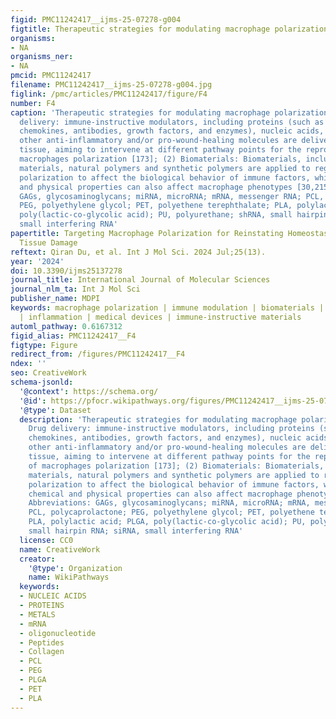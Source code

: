 ```yaml
---
figid: PMC11242417__ijms-25-07278-g004
figtitle: Therapeutic strategies for modulating macrophage polarization
organisms:
- NA
organisms_ner:
- NA
pmcid: PMC11242417
filename: PMC11242417__ijms-25-07278-g004.jpg
figlink: /pmc/articles/PMC11242417/figure/F4
number: F4
caption: 'Therapeutic strategies for modulating macrophage polarization. (1) Drug
  delivery: immune-instructive modulators, including proteins (such as cytokines,
  chemokines, antibodies, growth factors, and enzymes), nucleic acids, as well as
  other anti-inflammatory and/or pro-wound-healing molecules are delivered to damaged
  tissue, aiming to intervene at different pathway points for the reprogramming of
  macrophages polarization [173]; (2) Biomaterials: Biomaterials, including metallic
  materials, natural polymers and synthetic polymers are applied to regulate macrophage
  polarization to affect the biological behavior of immune factors, while their chemical
  and physical properties can also affect macrophage phenotypes [30,215,217]. Abbreviations:
  GAGs, glycosaminoglycans; miRNA, microRNA; mRNA, messenger RNA; PCL, polycaprolactone;
  PEG, polyethylene glycol; PET, polyethene terephthalate; PLA, polylactic acid; PLGA,
  poly(lactic-co-glycolic acid); PU, polyurethane; shRNA, small hairpin RNA; siRNA,
  small interfering RNA'
papertitle: Targeting Macrophage Polarization for Reinstating Homeostasis following
  Tissue Damage
reftext: Qiran Du, et al. Int J Mol Sci. 2024 Jul;25(13).
year: '2024'
doi: 10.3390/ijms25137278
journal_title: International Journal of Molecular Sciences
journal_nlm_ta: Int J Mol Sci
publisher_name: MDPI
keywords: macrophage polarization | immune modulation | biomaterials | tissue repair
  | inflammation | medical devices | immune-instructive materials
automl_pathway: 0.6167312
figid_alias: PMC11242417__F4
figtype: Figure
redirect_from: /figures/PMC11242417__F4
ndex: ''
seo: CreativeWork
schema-jsonld:
  '@context': https://schema.org/
  '@id': https://pfocr.wikipathways.org/figures/PMC11242417__ijms-25-07278-g004.html
  '@type': Dataset
  description: 'Therapeutic strategies for modulating macrophage polarization. (1)
    Drug delivery: immune-instructive modulators, including proteins (such as cytokines,
    chemokines, antibodies, growth factors, and enzymes), nucleic acids, as well as
    other anti-inflammatory and/or pro-wound-healing molecules are delivered to damaged
    tissue, aiming to intervene at different pathway points for the reprogramming
    of macrophages polarization [173]; (2) Biomaterials: Biomaterials, including metallic
    materials, natural polymers and synthetic polymers are applied to regulate macrophage
    polarization to affect the biological behavior of immune factors, while their
    chemical and physical properties can also affect macrophage phenotypes [30,215,217].
    Abbreviations: GAGs, glycosaminoglycans; miRNA, microRNA; mRNA, messenger RNA;
    PCL, polycaprolactone; PEG, polyethylene glycol; PET, polyethene terephthalate;
    PLA, polylactic acid; PLGA, poly(lactic-co-glycolic acid); PU, polyurethane; shRNA,
    small hairpin RNA; siRNA, small interfering RNA'
  license: CC0
  name: CreativeWork
  creator:
    '@type': Organization
    name: WikiPathways
  keywords:
  - NUCLEIC ACIDS
  - PROTEINS
  - METALS
  - mRNA
  - oligonucleotide
  - Peptides
  - Collagen
  - PCL
  - PEG
  - PLGA
  - PET
  - PLA
---
```

